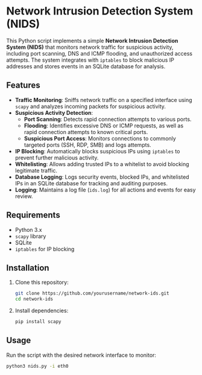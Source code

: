 # Network Intrusion Detection System (NIDS)

This Python script implements a simple **Network Intrusion Detection System (NIDS)** that monitors network traffic for suspicious activity, including port scanning, DNS and ICMP flooding, and unauthorized access attempts. The system integrates with `iptables` to block malicious IP addresses and stores events in an SQLite database for analysis.

## Features

- **Traffic Monitoring**: Sniffs network traffic on a specified interface using `scapy` and analyzes incoming packets for suspicious activity.
- **Suspicious Activity Detection**:
  - **Port Scanning**: Detects rapid connection attempts to various ports.
  - **Flooding**: Identifies excessive DNS or ICMP requests, as well as rapid connection attempts to known critical ports.
  - **Suspicious Port Access**: Monitors connections to commonly targeted ports (SSH, RDP, SMB) and logs attempts.
- **IP Blocking**: Automatically blocks suspicious IPs using `iptables` to prevent further malicious activity.
- **Whitelisting**: Allows adding trusted IPs to a whitelist to avoid blocking legitimate traffic.
- **Database Logging**: Logs security events, blocked IPs, and whitelisted IPs in an SQLite database for tracking and auditing purposes.
- **Logging**: Maintains a log file (`ids.log`) for all actions and events for easy review.

## Requirements

- Python 3.x
- `scapy` library
- SQLite
- `iptables` for IP blocking

## Installation

1. Clone this repository:
    ```bash
    git clone https://github.com/yourusername/network-ids.git
    cd network-ids
    ```

2. Install dependencies:
    ```bash
    pip install scapy
    ```

## Usage

Run the script with the desired network interface to monitor:

```bash
python3 nids.py -i eth0
```
